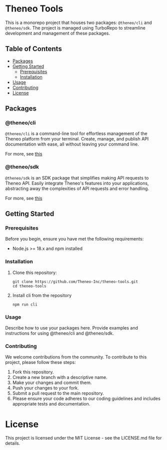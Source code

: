 # Theneo Tools

This is a monorepo project that houses two packages: `@theneo/cli` and `@theneo/sdk`. The project is managed using
TurboRepo to streamline development and management of these packages.

## Table of Contents

- [Packages](#packages)
- [Getting Started](#getting-started)
  - [Prerequisites](#prerequisites)
  - [Installation](#installation)
- [Usage](#usage)
- [Contributing](#contributing)
- [License](#license)

## Packages

### @theneo/cli

`@theneo/cli` is a command-line tool for effortless management of the Theneo platform from your terminal.
Create, manage, and publish API documentation with ease, all without leaving your command line.

For more, see [this](packages/theneo-cli/README.md)

### @theneo/sdk

`@theneo/sdk` is an SDK package that simplifies making API requests to Theneo API. Easily integrate Theneo's features
into your applications, abstracting away the complexities of API requests and error handling.

For more, see [this](packages/theneo-sdk/README.md)

## Getting Started

### Prerequisites

Before you begin, ensure you have met the following requirements:

- Node.js >= 18.x and npm installed

### Installation

1. Clone this repository:

   ```shell
   git clone https://github.com/Theneo-Inc/theneo-tools.git
   cd theneo-tools
   ```

2. Install cli from the repository
   ```shell
   npm run cli
   ```

### Usage

Describe how to use your packages here. Provide examples and instructions for using @theneo/cli and @theneo/sdk.

### Contributing

We welcome contributions from the community. To contribute to this project, please follow these steps:

1. Fork this repository.
2. Create a new branch with a descriptive name.
3. Make your changes and commit them.
4. Push your changes to your fork.
5. Submit a pull request to the main repository.
6. Please ensure your code adheres to our coding guidelines and includes appropriate tests and documentation.

# License

This project is licensed under the MIT License - see the LICENSE.md file for details.
